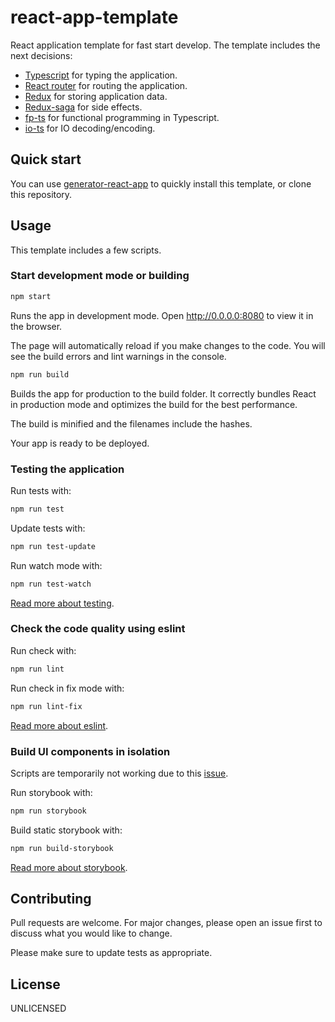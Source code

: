 # react-app-template

React application template for fast start develop. The template includes the next decisions:
* [Typescript](https://www.typescriptlang.org/) for typing the application.
* [React router](https://reactrouter.com/web/guides/quick-start) for routing the application.
* [Redux](https://redux.js.org/basics/usage-with-react) for storing application data.
* [Redux-saga](https://redux-saga.js.org/) for side effects.
* [fp-ts](https://gcanti.github.io/fp-ts/) for functional programming in Typescript.
* [io-ts](https://gcanti.github.io/io-ts/) for IO decoding/encoding.


## Quick start

You can use [generator-react-app](https://github.com/voronindenis/generator-react-app) to quickly install this template, or clone this repository.

## Usage

This template includes a few scripts.

### Start development mode or building

```bash
npm start
```

Runs the app in development mode.
Open  http://0.0.0.0:8080 to view it in the browser.

The page will automatically reload if you make changes to the code.
You will see the build errors and lint warnings in the console.

```bash
npm run build
```

Builds the app for production to the build folder.
It correctly bundles React in production mode and optimizes the build for the best performance.

The build is minified and the filenames include the hashes.

Your app is ready to be deployed.

### Testing the application

Run tests with:

```bash
npm run test
```

Update tests with:

```bash
npm run test-update
```

Run watch mode with:

```bash
npm run test-watch
```

[Read more about testing](https://jestjs.io/en/).

### Check the code quality using eslint

Run check with:

```bash
npm run lint
```

Run check in fix mode with:

```bash
npm run lint-fix
```

[Read more about eslint](https://eslint.org/).

### Build UI components in isolation

Scripts are temporarily not working due to this [issue](https://github.com/storybookjs/storybook/issues/9216).

Run storybook with:

```bash
npm run storybook
```

Build static storybook with:

```bash
npm run build-storybook
```

[Read more about storybook](https://storybook.js.org/).

## Contributing
Pull requests are welcome. For major changes, please open an issue first to discuss what you would like to change.

Please make sure to update tests as appropriate.

## License
UNLICENSED
